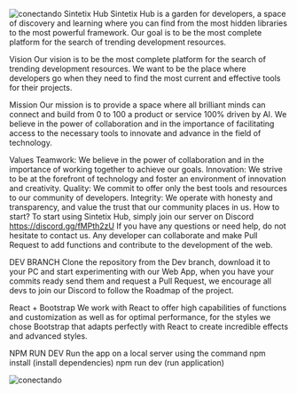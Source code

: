 ![conectando](https://github.com/LennyDevX/SintetixApp/assets/71667982/5a20ce63-62c9-4cf2-be7f-70c734a1fbf0)
Sintetix Hub
Sintetix Hub is a garden for developers, a space of discovery and learning where you can find from the most hidden libraries to the most powerful framework. Our goal is to be the most complete platform for the search of trending development resources.

Vision
Our vision is to be the most complete platform for the search of trending development resources. We want to be the place where developers go when they need to find the most current and effective tools for their projects.

Mission
Our mission is to provide a space where all brilliant minds can connect and build from 0 to 100 a product or service 100% driven by AI. We believe in the power of collaboration and in the importance of facilitating access to the necessary tools to innovate and advance in the field of technology.

Values
Teamwork: We believe in the power of collaboration and in the importance of working together to achieve our goals.
Innovation: We strive to be at the forefront of technology and foster an environment of innovation and creativity.
Quality: We commit to offer only the best tools and resources to our community of developers.
Integrity: We operate with honesty and transparency, and value the trust that our community places in us.
How to start? 
To start using Sintetix Hub, simply join our server on Discord https://discord.gg/fMPth2zU If you have any questions or need help, do not hesitate to contact us. Any developer can collaborate and make Pull Request to add functions and contribute to the development of the web.

DEV BRANCH
Clone the repository from the Dev branch, download it to your PC and start experimenting with our Web App, when you have your commits ready send them and request a Pull Request, we encourage all devs to join our Discord to follow the Roadmap of the project.

React + Bootstrap
We work with React to offer high capabilities of functions and customization as well as for optimal performance, for the styles we chose Bootstrap that adapts perfectly with React to create incredible effects and advanced styles.

NPM RUN DEV
Run the app on a local server using the command
npm install (install dependencies)
npm run dev (run application)

![conectando](https://github.com/LennyDevX/SintetixApp/assets/71667982/04aff753-ccae-4be0-a058-ce1e5dc2fd49)

